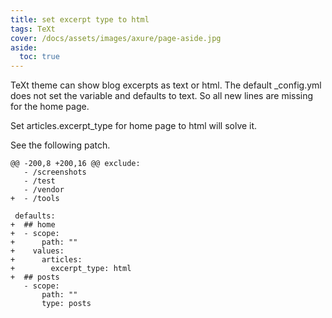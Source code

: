 ```yaml
---
title: set excerpt type to html
tags: TeXt
cover: /docs/assets/images/axure/page-aside.jpg
aside:
  toc: true
---
```


TeXt theme can show blog excerpts as text or html. The default _config.yml does not set the variable and defaults to text. 
So all new lines are missing for the home page.

Set articles.excerpt_type for home page to html will solve it.

<!--more-->

See the following patch.

```
@@ -200,8 +200,16 @@ exclude:
   - /screenshots
   - /test
   - /vendor
+  - /tools

 defaults:
+  ## home
+  - scope:
+      path: ""
+    values:
+      articles:
+        excerpt_type: html
+  ## posts
   - scope:
       path: ""
       type: posts
```
